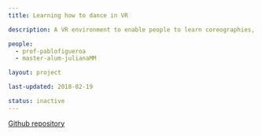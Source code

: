 ```yaml
---
title: Learning how to dance in VR

description: A VR environment to enable people to learn coreographies, based in diferent motion learning theorems and interactive flat and 3D surfaces.

people:
  - prof-pablofigueroa
  - master-alum-julianaMM

layout: project

last-updated: 2018-02-19

status: inactive
---
```


[Github repository](https://github.com/jmontes495/ProtoT2)
